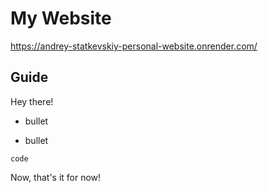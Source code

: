 # My Website

https://andrey-statkevskiy-personal-website.onrender.com/

## Guide

Hey there!

* bullet

* bullet

```
code
```

Now, that's it for now!
